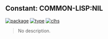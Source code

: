 ## Constant: COMMON-LISP:NIL
[![package](https://img.shields.io/badge/Package-COMMON--LISP-5f9ea0.svg?style=social&colorA=999999)](../) [![type](https://img.shields.io/badge/Type-Constant-5f9ea0.svg?style=social&colorA=999999)](../#constant) [![clhs](https://img.shields.io/badge/CLHS-NIL-5f9ea0.svg?style=social&colorA=999999)](http://www.lispworks.com/documentation/HyperSpec/Body/a_nil.htm) 

> No description.

